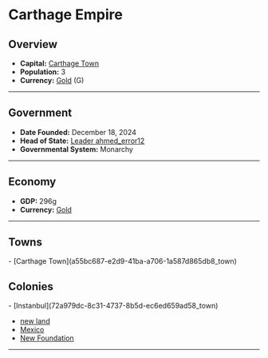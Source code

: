 <!--UNDEDITED FILE, remove this entire line if this file has been edited!-->
# <!--NAME-->Carthage Empire<!--NAME-->

## Overview

- **Capital:** <!--CAPITAL_LINK-->[Carthage Town](a55bc687-e2d9-41ba-a706-1a587d865db8_town)<!--CAPITAL_LINK-->
- **Population:** <!--POPULATION-->3<!--POPULATION-->
- **Currency:** <!--CURRENCY_LINK-->[Gold](Gold_currency)<!--CURRENCY_LINK--> (<!--CURRENCY_ABV-->G<!--CURRENCY_ABV-->)

---

## Government

- **Date Founded:** <!--FOUNDED-->December 18, 2024<!--FOUNDED-->
- **Head of State:** <!--LEADER_TITLE_LINK-->[Leader ahmed_error12](ahmed_error12_user)<!--LEADER_TITLE_LINK-->
- **Governmental System:** <!--GOVERNMENT-->Monarchy<!--GOVERNMENT-->

---

## Economy

- **GDP:** <!--GDP-->296g<!--GDP-->
- **Currency:** <!--CURRENCY_LINK-->[Gold](Gold_currency)<!--CURRENCY_LINK-->

---

## Towns

<!--TOWNS-->- [Carthage Town](a55bc687-e2d9-41ba-a706-1a587d865db8_town)<!--TOWNS-->

## Colonies

<!--COLONIES-->- [Instanbul](72a979dc-8c31-4737-8b5d-ec6ed659ad58_town)
- [new land](8e577884-451f-4766-8f53-08613fe19895_town)
- [Mexico](79a65f7d-ccf2-4c0d-89b9-8a296a6a3bf6_town)
- [New Foundation](64ce27e6-3c9d-464d-8ccc-d1cf5a10e1b7_town)<!--COLONIES-->

---